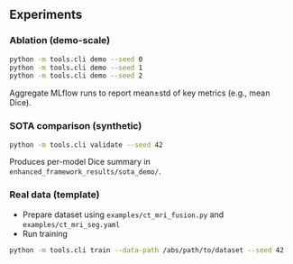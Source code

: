 ## Experiments

### Ablation (demo-scale)
```bash
python -m tools.cli demo --seed 0
python -m tools.cli demo --seed 1
python -m tools.cli demo --seed 2
```
Aggregate MLflow runs to report mean±std of key metrics (e.g., mean Dice).

### SOTA comparison (synthetic)
```bash
python -m tools.cli validate --seed 42
```
Produces per-model Dice summary in `enhanced_framework_results/sota_demo/`.

### Real data (template)
- Prepare dataset using `examples/ct_mri_fusion.py` and `examples/ct_mri_seg.yaml`
- Run training
```bash
python -m tools.cli train --data-path /abs/path/to/dataset --seed 42
```


